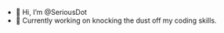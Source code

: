 - 👋 Hi, I’m @SeriousDot
- 👀 Currently working on knocking the dust off my coding skills.

<!---
SeriousDot/SeriousDot is a ✨ special ✨ repository because its `README.md` (this file) appears on your GitHub profile.
You can click the Preview link to take a look at your changes.
--->

